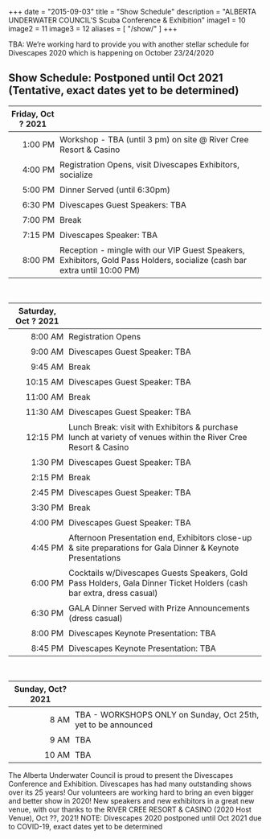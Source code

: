 +++
date        = "2015-09-03"
title       = "Show Schedule"
description = "ALBERTA UNDERWATER COUNCIL'S Scuba Conference &amp; Exhibition"
image1 = 10
image2 = 11
image3 = 12
aliases = [
  "/show/"
]
+++

TBA: We’re working hard to provide you with another stellar schedule for Divescapes 2020 which is happening on October 23/24/2020

<h2>Show Schedule: Postponed until Oct 2021 (Tentative, exact dates yet to be determined)</h2>

<style type="text/css">
th, td { padding: 5px; }
</style>

<table>
<thead>
<tr>
<th><strong>Friday, Oct ? 2021</strong></th>
<th></th></tr>
</thead>
<tbody>
<tr><td align="right">1:00 PM</td><td>Workshop - TBA (until 3 pm) on site @ River Cree Resort & Casino</td></tr>
<tr><td align="right">4:00 PM</td><td>Registration Opens, visit Divescapes Exhibitors, socialize</td></tr>
<tr><td align="right">5:00 PM</td><td>Dinner Served (until 6:30pm)</td></tr>
<tr><td align="right">6:30 PM</td><td>Divescapes Guest Speakers: TBA</td></tr>
<tr><td align="right">7:00 PM</td><td>Break</td></tr>
<tr><td align="right">7:15 PM</td><td>Divescapes Speaker: TBA</td></tr>
<tr><td align="right">8:00 PM</td><td>Reception - mingle with our VIP Guest Speakers, Exhibitors, Gold Pass Holders, socialize (cash bar extra until 10:00 PM)</td></tr>
</tbody>
</table>
<br/>
<table>
<thead>
<tr>
<th><strong>Saturday, Oct ? 2021 </strong></th>
<th></th></tr>
</thead>
<tbody>
<tr><td align="right">8:00 AM</td><td>Registration Opens</td></tr>
<tr><td align="right">9:00 AM</td><td>Divescapes Guest Speaker: TBA</td></tr>
<tr><td align="right">9:45 AM</td><td>Break</td></tr>
<tr><td align="right">10:15 AM</td><td>Divescapes Guest Speaker: TBA</td></tr>
<tr><td align="right">11:00 AM</td><td>Break</td></tr>
<tr><td align="right">11:30 AM</td><td>Divescapes Guest Speaker: TBA</td></tr>
<tr><td align="right">12:15 PM</td><td>Lunch Break: visit with Exhibitors &amp; purchase lunch at variety of venues within the River Cree Resort & Casino</td></tr>
<tr><td align="right">1:30 PM</td><td>Divescapes Guest Speaker: TBA</td></tr>
<tr><td align="right">2:15 PM</td><td>Break</td></tr>
<tr><td align="right">2:45 PM</td><td>Divescapes Guest Speaker: TBA</td></tr>
<tr><td align="right">3:30 PM</td><td>Break</td></tr>
<tr><td align="right">4:00 PM</td><td>Divescapes Guest Speaker: TBA</td></tr>
<tr><td align="right">4:45 PM</td><td>Afternoon Presentation end, Exhibitors close-up &amp; site preparations for Gala Dinner &amp; Keynote Presentations</td></tr>
<tr><td align="right">6:00 PM</td><td>Cocktails w/Divescapes Guests Speakers, Gold Pass Holders, Gala Dinner Ticket Holders (cash bar extra, dress casual)</td></tr>
<tr><td align="right">6:30 PM</td><td>GALA Dinner Served with Prize Announcements (dress casual)</td></tr>
<tr><td align="right">8:00 PM</td><td>Divescapes Keynote Presentation: TBA
<tr><td align="right">8:45 PM</td><td>Divescapes Keynote Presentation: TBA</td></tr>
</tbody>
</table>
<br/>
<table>
<thead>
<tr>
<th><strong>Sunday, Oct? 2021</strong></th>
<th></th></tr>
</thead>
<tbody>
<tr><td align="right">8 AM</td><td>TBA - WORKSHOPS ONLY on Sunday, Oct 25th, yet to be announced</td></tr>
<tr><td align="right">9 AM</td><td>TBA
<tr><td align="right">10 AM</td><td>TBA
</tbody>
</table>

The Alberta Underwater Council is proud to present the Divescapes Conference and Exhibition. Divescapes has had many outstanding shows over its 25 years!  Our volunteers are working hard to bring an even bigger and better show in 2020! New speakers and new exhibitors in a great new venue, with our thanks to the RIVER CREE RESORT & CASINO (2020 Host Venue), Oct ??, 2021! 
NOTE: Divescapes 2020 postponed until Oct 2021 due to COVID-19, exact dates yet to be determined
